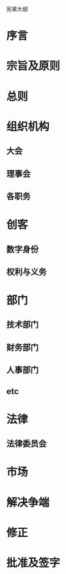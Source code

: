 宪章大纲

# 序言

# 宗旨及原则

# 总则

# 组织机构
## 大会
## 理事会
## 各职务

# 创客
## 数字身份
## 权利与义务

# 部门
## 技术部门
## 财务部门
## 人事部门
## etc

# 法律
## 法律委员会

# 市场

# 解决争端

# 修正

# 批准及签字
